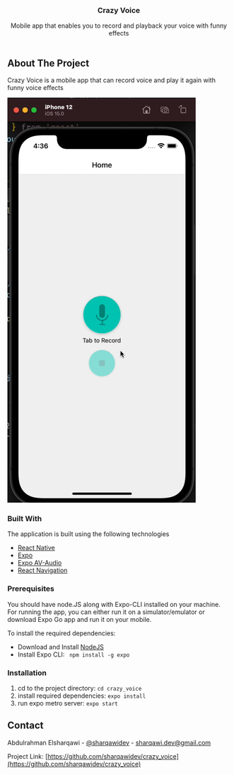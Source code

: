 <!-- PROJECT LOGO -->
<br />
<p align="center">

  <h3 align="center">Crazy Voice</h3>

  <p align="center">
    Mobile app that enables you to record and playback your voice with funny effects
    <br />
    <br />
  </p>
</p>

<!-- ABOUT THE PROJECT -->

## About The Project

Crazy Voice is a mobile app that can record voice and play it again with funny voice effects

![Demo](preview.gif)

### Built With

The application is built using the following technologies

-   [React Native](https://reactnative.dev/)
-   [Expo](https://docs.expo.dev/)
-   [Expo AV-Audio](https://docs.expo.dev/versions/latest/sdk/audio/#audiosetaudiomodeasyncmode)
-   [React Navigation](https://reactnavigation.org/)

<!-- GETTING STARTED -->
<!--
## Getting Started

![Demo](preview.gif) -->

### Prerequisites

You should have node.JS along with Expo-CLI installed on your machine.
For running the app, you can either run it on a simulator/emulator or download Expo Go app and run it on your mobile.

To install the required dependencies:

-   Download and Install [NodeJS](https://nodejs.org/dist/v14.18.0/node-v14.18.0.pkg)
-   Install Expo CLI: ` npm install -g expo`

### Installation

1.  cd to the project directory: `cd crazy_voice`
2.  install required dependencies: `expo install`
3.  run expo metro server: `expo start`

<!-- USAGE EXAMPLES -->

<!-- ## Usage

Use this space to show useful examples of how a project can be used. Additional screenshots, code examples and demos work well in this space. You may also link to more resources. -->

<!-- CONTACT -->

## Contact

Abdulrahman Elsharqawi - [@sharqawidev](https://twitter.com/sharqawidev) - sharqawi.dev@gmail.com

Project Link: [https://github.com/sharqawidev/crazy_voice](https://github.com/sharqawidev/crazy_voice)
